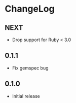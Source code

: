 # ChangeLog

## NEXT

- Drop support for Ruby < 3.0

## 0.1.1

- Fix gemspec bug

## 0.1.0

- Initial release
